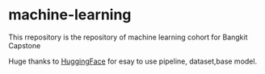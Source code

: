# machine-learning
This rrepository is the repository of machine learning cohort for Bangkit Capstone


Huge thanks to [HuggingFace](https://huggingface.co) for esay to use pipeline, dataset,base model.
